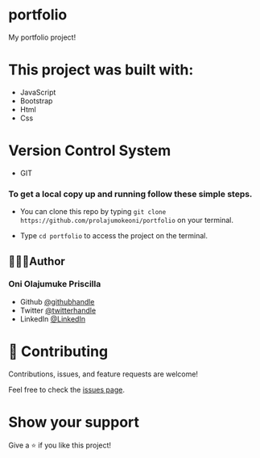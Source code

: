 # portfolio
My portfolio project!

# This project was built with:

- JavaScript
- Bootstrap
- Html
- Css
# Version Control System

- GIT

### To get a local copy up and running follow these simple steps.

- You can clone this repo by typing `git clone https://github.com/prolajumokeoni/portfolio` on your terminal.

- Type `cd portfolio` to access the project on the terminal.

## 👩🏿‍🏫Author
### **Oni Olajumuke Priscilla**

- Github [@githubhandle](https://github.com/prolajumokeoni)
- Twitter [@twitterhandle](https://twitter.com/prolajumokeoni)
- LinkedIn [@LinkedIn](https://www.linkedin.com/in/prolajumokeoni)

# 🤝 Contributing

Contributions, issues, and feature requests are welcome!

Feel free to check the [issues page](https://github.com/prolajumokeoni/portfolio/issues).

# Show your support

Give a ⭐️ if you like this project!


